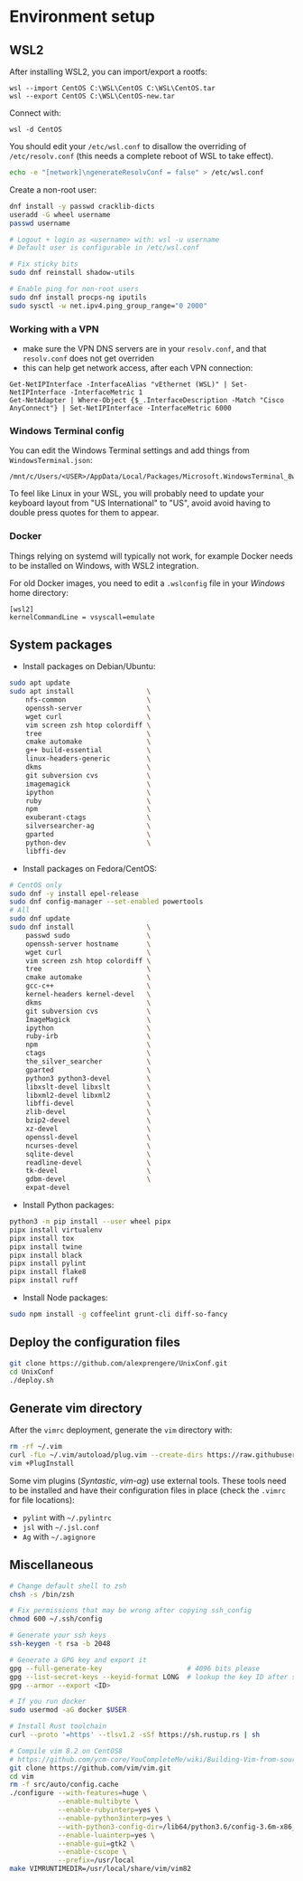 # Environment setup

## WSL2

After installing WSL2, you can import/export a rootfs:

```
wsl --import CentOS C:\WSL\CentOS C:\WSL\CentOS.tar
wsl --export CentOS C:\WSL\CentOS-new.tar
```

Connect with:

```
wsl -d CentOS
```

You should edit your `/etc/wsl.conf` to disallow the overriding of `/etc/resolv.conf` (this needs a complete reboot of WSL to take effect).

```bash
echo -e "[network]\ngenerateResolvConf = false" > /etc/wsl.conf
```

Create a non-root user:

```bash
dnf install -y passwd cracklib-dicts
useradd -G wheel username
passwd username

# Logout + login as <username> with: wsl -u username
# Default user is configurable in /etc/wsl.conf

# Fix sticky bits
sudo dnf reinstall shadow-utils

# Enable ping for non-root users
sudo dnf install procps-ng iputils
sudo sysctl -w net.ipv4.ping_group_range="0 2000"
```

### Working with a VPN

* make sure the VPN DNS servers are in your `resolv.conf`, and that `resolv.conf` does not get overriden
* this can help get network access, after each VPN connection:

```
Get-NetIPInterface -InterfaceAlias "vEthernet (WSL)" | Set-NetIPInterface -InterfaceMetric 1
Get-NetAdapter | Where-Object {$_.InterfaceDescription -Match "Cisco AnyConnect"} | Set-NetIPInterface -InterfaceMetric 6000
```

### Windows Terminal config

You can edit the Windows Terminal settings and add things from `WindowsTerminal.json`:

```
/mnt/c/Users/<USER>/AppData/Local/Packages/Microsoft.WindowsTerminal_8wekyb3d8bbwe/LocalState/settings.json
```

To feel like Linux in your WSL, you will probably need to update your keyboard layout from "US International" to "US", avoid avoid having to double press quotes for them to appear.

### Docker

Things relying on systemd will typically not work, for example Docker needs to be installed on Windows, with WSL2 integration.

For old Docker images, you need to edit a `.wslconfig` file in your *Windows* home directory:

```
[wsl2]
kernelCommandLine = vsyscall=emulate
```

## System packages

* Install packages on Debian/Ubuntu:

```bash
sudo apt update
sudo apt install                  \
    nfs-common                    \
    openssh-server                \
    wget curl                     \
    vim screen zsh htop colordiff \
    tree                          \
    cmake automake                \
    g++ build-essential           \
    linux-headers-generic         \
    dkms                          \
    git subversion cvs            \
    imagemagick                   \
    ipython                       \
    ruby                          \
    npm                           \
    exuberant-ctags               \
    silversearcher-ag             \
    gparted                       \
    python-dev                    \
    libffi-dev
```

* Install packages on Fedora/CentOS:

```bash
# CentOS only
sudo dnf -y install epel-release
sudo dnf config-manager --set-enabled powertools
# All
sudo dnf update
sudo dnf install                  \
    passwd sudo                   \
    openssh-server hostname       \
    wget curl                     \
    vim screen zsh htop colordiff \
    tree                          \
    cmake automake                \
    gcc-c++                       \
    kernel-headers kernel-devel   \
    dkms                          \
    git subversion cvs            \
    ImageMagick                   \
    ipython                       \
    ruby-irb                      \
    npm                           \
    ctags                         \
    the_silver_searcher           \
    gparted                       \
    python3 python3-devel         \
    libxslt-devel libxslt         \
    libxml2-devel libxml2         \
    libffi-devel                  \
    zlib-devel                    \
    bzip2-devel                   \
    xz-devel                      \
    openssl-devel                 \
    ncurses-devel                 \
    sqlite-devel                  \
    readline-devel                \
    tk-devel                      \
    gdbm-devel                    \
    expat-devel
```

* Install Python packages:

```bash
python3 -m pip install --user wheel pipx
pipx install virtualenv
pipx install tox
pipx install twine
pipx install black
pipx install pylint
pipx install flake8
pipx install ruff
```
* Install Node packages:

```bash
sudo npm install -g coffeelint grunt-cli diff-so-fancy
```

## Deploy the configuration files

```bash
git clone https://github.com/alexprengere/UnixConf.git
cd UnixConf
./deploy.sh
```

## Generate vim directory

After the `vimrc` deployment, generate the `vim` directory with:

```bash
rm -rf ~/.vim
curl -fLo ~/.vim/autoload/plug.vim --create-dirs https://raw.githubusercontent.com/junegunn/vim-plug/master/plug.vim
vim +PlugInstall
```
Some vim plugins (*Syntastic*, *vim-ag*) use external tools. These tools need to be installed and have their configuration files in place (check the `.vimrc` for file locations):
* `pylint` with `~/.pylintrc`
* `jsl` with `~/.jsl.conf`
* `Ag` with `~/.agignore`

## Miscellaneous

```bash
# Change default shell to zsh
chsh -s /bin/zsh

# Fix permissions that may be wrong after copying ssh_config
chmod 600 ~/.ssh/config

# Generate your ssh keys
ssh-keygen -t rsa -b 2048

# Generate a GPG key and export it
gpg --full-generate-key                     # 4096 bits please
gpg --list-secret-keys --keyid-format LONG  # lookup the key ID after sec rsa4096/<HERE>
gpg --armor --export <ID>

# If you run docker
sudo usermod -aG docker $USER

# Install Rust toolchain
curl --proto '=https' --tlsv1.2 -sSf https://sh.rustup.rs | sh

# Compile vim 8.2 on CentOS8
# https://github.com/ycm-core/YouCompleteMe/wiki/Building-Vim-from-source
git clone https://github.com/vim/vim.git
cd vim
rm -f src/auto/config.cache
./configure --with-features=huge \
            --enable-multibyte \
            --enable-rubyinterp=yes \
            --enable-python3interp=yes \
            --with-python3-config-dir=/lib64/python3.6/config-3.6m-x86_64-linux-gnu \
            --enable-luainterp=yes \
            --enable-gui=gtk2 \
            --enable-cscope \
            --prefix=/usr/local
make VIMRUNTIMEDIR=/usr/local/share/vim/vim82
```
